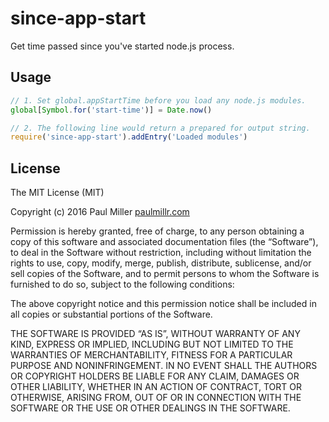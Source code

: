 # since-app-start

Get time passed since you've started node.js process.

## Usage

```javascript
// 1. Set global.appStartTime before you load any node.js modules.
global[Symbol.for('start-time')] = Date.now()

// 2. The following line would return a prepared for output string.
require('since-app-start').addEntry('Loaded modules')
```

## License

The MIT License (MIT)

Copyright (c) 2016 Paul Miller [paulmillr.com](http://paulmillr.com)

Permission is hereby granted, free of charge, to any person obtaining a copy
of this software and associated documentation files (the “Software”), to deal
in the Software without restriction, including without limitation the rights
to use, copy, modify, merge, publish, distribute, sublicense, and/or sell
copies of the Software, and to permit persons to whom the Software is
furnished to do so, subject to the following conditions:

The above copyright notice and this permission notice shall be included in
all copies or substantial portions of the Software.

THE SOFTWARE IS PROVIDED “AS IS”, WITHOUT WARRANTY OF ANY KIND, EXPRESS OR
IMPLIED, INCLUDING BUT NOT LIMITED TO THE WARRANTIES OF MERCHANTABILITY,
FITNESS FOR A PARTICULAR PURPOSE AND NONINFRINGEMENT. IN NO EVENT SHALL THE
AUTHORS OR COPYRIGHT HOLDERS BE LIABLE FOR ANY CLAIM, DAMAGES OR OTHER
LIABILITY, WHETHER IN AN ACTION OF CONTRACT, TORT OR OTHERWISE, ARISING FROM,
OUT OF OR IN CONNECTION WITH THE SOFTWARE OR THE USE OR OTHER DEALINGS IN
THE SOFTWARE.
